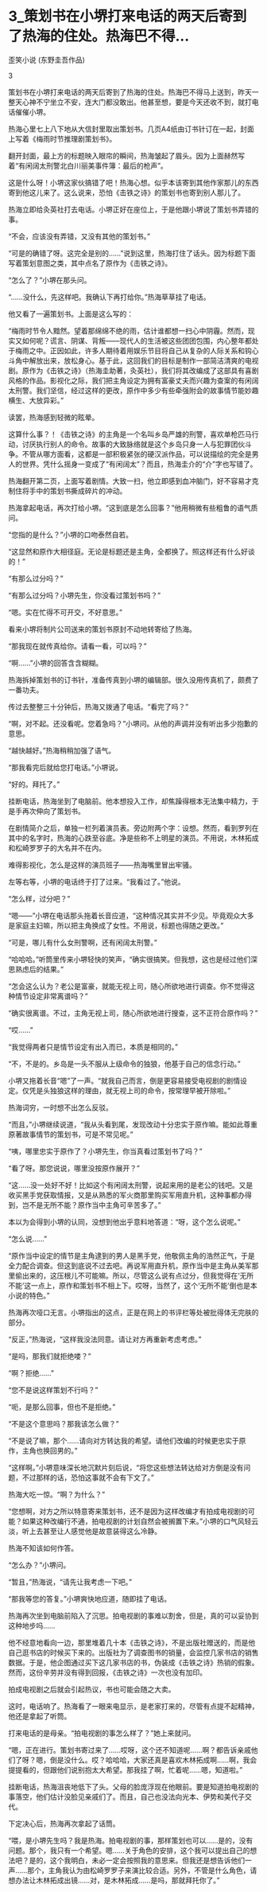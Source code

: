 # 3_策划书在小堺打来电话的两天后寄到了热海的住处。热海巴不得...

歪笑小说 (东野圭吾作品)

3

策划书在小堺打来电话的两天后寄到了热海的住处。热海巴不得马上送到，昨天一整天心神不宁坐立不安，连大门都没敢出。他甚至想，要是今天还收不到，就打电话催催小堺。

热海心里七上八下地从大信封里取出策划书。几页A4纸由订书针订在一起，封面上写着《梅雨时节推理剧策划书》。

翻开封面，最上方的标题映入眼帘的瞬间，热海皱起了眉头。因为上面赫然写着“有闲阔太刑警北白川丽美事件簿：最后的枪声”。

这是什么呀！小堺这家伙搞错了吧！热海心想。似乎本该寄到其他作家那儿的东西寄到他这儿来了。这么说来，恐怕《击铁之诗》的策划书也寄到别人那儿了。

热海立即给灸英社打去电话。小堺正好在座位上，于是他跟小堺说了策划书弄错的事。

“不会，应该没有弄错，又没有其他的策划书。”

“可是的确错了呀。这完全是别的……”说到这里，热海打住了话头。因为标题下面写着策划意图之类，其中点名了原作为《击铁之诗》。

“怎么了？”小堺在那头问。

“……没什么，先这样吧。我确认下再打给你。”热海草草挂了电话。

他又看了一遍策划书。上面是这么写的：

“梅雨时节令人黯然。望着那绵绵不绝的雨，估计谁都想一扫心中阴霾。然而，现实又如何呢？谎言、阴谋、背叛——现代人的生活被这些团团包围，内心整年都处于梅雨之中。正因如此，许多人期待着用娱乐节目将自己从复杂的人际关系和钩心斗角中解放出来，放松身心。基于此，这回我们的目标是制作一部简洁清爽的电视剧。原作为《击铁之诗》（热海圭助著，灸英社），我们将其改编成了这部具有喜剧风格的作品。影视化之际，我们把主角设定为拥有富豪丈夫而兴趣为查案的有闲阔太刑警。我们坚信，经过这样的更改，原作中多少有些牵强附会的故事情节能妙趣横生、大放异彩。”

读罢，热海感到轻微的眩晕。

这算什么事？！《击铁之诗》的主角是一个名叫乡岛严雄的刑警，喜欢单枪匹马行动，讨厌执行别人的命令。故事的大致脉络就是这个乡岛只身一人与犯罪团伙斗争。不管从哪方面看，这都是一部积极紧张的硬汉派作品，可以说描绘的完全是男人的世界。凭什么摇身一变成了“有闲阔太”？而且，热海圭介的“介”字也写错了。

热海翻开第二页，上面写着剧情。大致一扫，他立即感到血冲脑门，好不容易才克制住将手中的策划书撕成碎片的冲动。

热海拿起电话，再次打给小堺。“这到底是怎么回事？”他用稍微有些粗鲁的语气质问。

“您指的是什么？”小堺的口吻泰然自若。

“这显然和原作大相径庭。无论是标题还是主角，全都换了。照这样还有什么好谈的！”

“有那么过分吗？”

“有那么过分吗？小堺先生，你没看过策划书吗？”

“嗯。实在忙得不可开交，不好意思。”

看来小堺将制片公司送来的策划书原封不动地转寄给了热海。

“那我现在就传真给你。请看一看，可以吗？”

“啊……”小堺的回答含含糊糊。

热海拆掉策划书的订书针，准备传真到小堺的编辑部。很久没用传真机了，颇费了一番功夫。

传过去整整三十分钟后，热海又拨通了电话。“看完了吗？”

“啊，对不起。还没看呢。您着急吗？”小堺问。从他的声调并没有听出多少抱歉的意思。

“越快越好。”热海稍稍加强了语气。

“那我看完后就给您打电话。”小堺说。

“好的。拜托了。”

挂断电话，热海坐到了电脑前。他本想投入工作，却焦躁得根本无法集中精力，于是手再次伸向了策划书。

在剧情简介之后，单独一栏列着演员表。旁边附两个字：设想。然而，看到罗列在其中的名字时，热海的心跌至谷底。净是些称不上明星的演员。不用说，木林拓成和松崎罗罗子的大名并不在内。

难得影视化，怎么是这样的演员班子——热海嘴里冒出牢骚。

左等右等，小堺的电话终于打了过来。“我看过了。”他说。

“怎么样，过分吧？”

“嗯——”小堺在电话那头拖着长音应道，“这种情况其实并不少见。毕竟观众大多是家庭主妇嘛，所以把主角换成了女性。不用说，标题也得随之更改。”

“可是，哪儿有什么女刑警啊，还有闲阔太刑警。”

“哈哈哈。”听筒里传来小堺轻快的笑声，“确实很搞笑。但我想，这也是经过他们深思熟虑后的结果。”

“怎会这么认为？老公是富豪，就能无视上司，随心所欲地进行调查。你不觉得这种情节设定非常离谱吗？”

“确实很离谱。不过，主角无视上司，随心所欲地进行搜查，这不正符合原作吗？”

“哎……”

“我觉得两者只是情节设定有出入而已，本质是相同的。”

“不，不是的。乡岛是一头不服从上级命令的独狼，他基于自己的信念行动。”

小堺又拖着长音“嗯”了一声。“就我自己而言，倒是更容易接受电视剧的剧情设定。仅凭是头独狼这样的理由，就无视上司的命令，按常理早被开除啦。”

热海词穷，一时想不出怎么反驳。

“而且，”小堺继续说道，“我从头看到尾，发现改动十分忠实于原作嘛。能如此尊重原著故事情节的策划书，可是不常见呢。”

“咦，哪里忠实于原作了？小堺先生，你当真看过策划书了吗？”

“看了呀。那您说说，哪里没按原作展开？”

“这……没一处好不好！比如这个有闲阔太刑警，说起来用的是老公的钱吧。又是收买黑手党获取情报，又是从熟悉的军火商那里购买军用直升机，这种事都办得到，岂不是无所不能？原作当中主角可辛苦多了。”

本以为会得到小堺的认同，没想到他出乎意料地答道：“呀，这个怎么说呢。”

“怎么说……”

“原作当中设定的情节是主角逮到的男人是黑手党，他敬佩主角的浩然正气，于是全力配合调查。但这到底说不过去吧。再说军用直升机，原作当中是主角从美军那里偷出来的，这压根儿不可能嘛。所以，尽管这么说有点过分，但我觉得在‘无所不能’这一点上，原作和策划书不相上下。哎呀，当然了，这个‘无所不能’倒也是本小说的特色。”

热海再次哑口无言。小堺指出的这点，正是在网上的书评栏等处被批得体无完肤的部分。

“反正，”热海说，“这样我没法同意。请让对方再重新考虑考虑。”

“是吗，那我们就拒绝喽？”

“啊？拒绝……”

“您不是说这样策划不行吗？”

“呃，是那么回事，但也不是拒绝。”

“不是这个意思吗？那我该怎么做？”

“不是说了嘛，那个……请向对方转达我的希望。请他们改编的时候更忠实于原作，主角也换回男的。”

“这样啊。”小堺意味深长地沉默片刻后说，“将您这些想法转达给对方倒是没有问题，不过那样的话，恐怕这事就不会有下文了。”

热海大吃一惊。“啊？为什么？”

“您想啊，对方之所以特意寄来策划书，还不是因为这样改编才有拍成电视剧的可能？如果这种改编行不通，拍电视剧的计划自然会被搁置下来。”小堺的口气风轻云淡，听上去甚至让人感觉他是故意装得这么冷静。

热海不知该如何作答。

“怎么办？”小堺问。

“暂且，”热海说，“请先让我考虑一下吧。”

“那我等您的答复。”小堺爽快地应道，随即挂了电话。

热海再次坐到电脑前陷入了沉思。拍电视剧的事难以割舍，但是，真的可以妥协到这种地步吗……

他不经意地看向一边，那里堆着几十本《击铁之诗》，不是出版社赠送的，而是他自己逛书店的时候买下来的。出版社为了调查图书的销量，会监控几家书店的销售数据。于是，他企图通过买下这几家书店的书，伪装成《击铁之诗》热销的假象。然而，这份辛劳并没有得到回报，《击铁之诗》一次也没有加印。

拍成电视剧之后就会引起热议，书也可能会随之大卖。

这时，电话响了。热海看了一眼来电显示，是老家打来的，尽管有点提不起精神，他还是拿起了听筒。

打来电话的是母亲。“拍电视剧的事怎么样了？”她上来就问。

“嗯，正在进行。策划书寄过来了……哎呀，这个还不知道呢……啊？都告诉亲戚他们了呀？嗯，倒是没什么。哎？哈哈哈，大家还真是喜欢木林拓成啊……啊，我会提提看的，但跟他们说别抱太大希望。那我挂了啊，忙着呢……嗯，知道啦。”

挂断电话，热海沮丧地低下了头。父母的脸庞浮现在他眼前。要是知道拍电视剧的事落空，他们估计没脸见亲戚们了。而且，自己也没法向光本、伊势和美代子交代。

下定决心后，热海再次拿起了话筒。

“喂，是小堺先生吗？我是热海。拍电视剧的事，那样策划也可以……是的，没有问题。那个，我只有一个希望。嗯……关于角色的安排，这个我可以提出自己的想法吧？是的，这个我明白，未必一定会按照我的意思来。但我还是想告诉他们一声……那个，主角我认为由松崎罗罗子来演比较合适。另外，不管是什么角色，请想办法让木林拓成出镜……对，是木林拓成……是吗，那就拜托你了。”